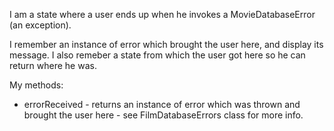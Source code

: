 I am a state where a user ends up when he invokes a MovieDatabaseError (an exception). 

I remember an instance of error which brought the user here, and display its message. I also remeber a state from which the user got here so he can return where he was.

My methods:
* errorReceived - returns an instance of error which was thrown and brought the user here - see FilmDatabaseErrors class for more info.